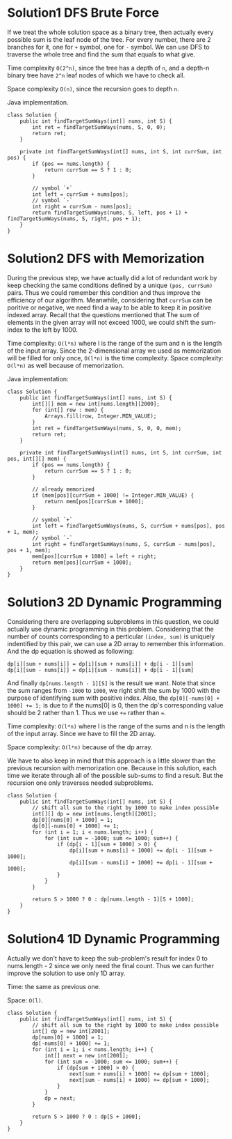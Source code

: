 # Solution1 DFS Brute Force

If we treat the whole solution space as a binary tree, then actually every possible sum is the leaf node of the tree. For every number, there are 2 branches for it, one for `+` symbol, one for `-` symbol. We can use DFS to traverse the whole tree and find the sum that equals to what give. 

Time complexity `O(2^n)`, since the tree has a depth of `n`, and a depth-n binary tree have `2^n` leaf nodes of which we have to check all.   

Space complexity `O(n)`, since the recursion goes to depth `n`. 

Java implementation.

```
class Solution {
    public int findTargetSumWays(int[] nums, int S) {
        int ret = findTargetSumWays(nums, S, 0, 0);
        return ret;
    }
    
    private int findTargetSumWays(int[] nums, int S, int currSum, int pos) {
        if (pos == nums.length) {
            return currSum == S ? 1 : 0;
        }
        
        // symbol `+`
        int left = currSum + nums[pos];
        // symbol `-`
        int right = currSum - nums[pos];
        return findTargetSumWays(nums, S, left, pos + 1) + findTargetSumWays(nums, S, right, pos + 1);
    }
}
```

# Solution2 DFS with Memorization

During the previous step, we have actually did a lot of redundant work by keep checking the same conditions defined by a unique `(pos, currSum)` pairs. Thus we could remember this condition and thus improve the efficiency of our algorithm. Meanwhile, considering that `currSum` can be poritive or negative, we need find a way to be able to keep it in positive indexed array. Recall that the questions mentioned that The sum of elements in the given array will not exceed 1000, we could shift the sum-index to the left by 1000. 

Time complexity: `O(l*n)` where l is the range of the sum and n is the length of the input array. Since the 2-dimensional array we used as memorization will be filled for only once, `O(l*n)` is the time complexity. 
Space complexity: `O(l*n)` as well because of memorization. 

Java implementation:

```
class Solution {
    public int findTargetSumWays(int[] nums, int S) {
        int[][] mem = new int[nums.length][2000];
        for (int[] row : mem) {
            Arrays.fill(row, Integer.MIN_VALUE);
        }
        int ret = findTargetSumWays(nums, S, 0, 0, mem);
        return ret;
    }
    
    private int findTargetSumWays(int[] nums, int S, int currSum, int pos, int[][] mem) {
        if (pos == nums.length) {
            return currSum == S ? 1 : 0;
        }
        
        // already memorized
        if (mem[pos][currSum + 1000] != Integer.MIN_VALUE) {
            return mem[pos][currSum + 1000];
        }
        
        // symbol `+`
        int left = findTargetSumWays(nums, S, currSum + nums[pos], pos + 1, mem);
        // symbol `-`
        int right = findTargetSumWays(nums, S, currSum - nums[pos], pos + 1, mem);
        mem[pos][currSum + 1000] = left + right;
        return mem[pos][currSum + 1000];
    }
}
```

# Solution3 2D Dynamic Programming

Considering there are overlapping subproblems in this question, we could actually use dynamic programming in this problem. Considering that the number of counts corresponding to a perticular `(index, sum)` is uniquely indentified by this pair, we can use a 2D array to remember this information. And the dp equation is showed as following:

```
dp[i][sum + nums[i]] = dp[i][sum + nums[i]] + dp[i - 1][sum]
dp[i][sum - nums[i]] = dp[i][sum - nums[i]] + dp[i - 1][sum]
```

And finally `dp[nums.length - 1][S]` is the result we want. Note that since the sum ranges from `-1000` to `1000`, we right shift the sum by 1000 with the purpose of identifying sum with positive index. Also, the `dp[0][-nums[0] + 1000] += 1;` is due to if the nums[0] is 0, then the dp's corresponding value should be 2 rather than 1. Thus we use `+=` rather than `=`.

Time complexity: `O(l*n)` where l is the range of the sums and n is the length of the input array. Since we have to fill the 2D array.

Space complexity: `O(l*n)` because of the dp array. 

We have to also keep in mind that this approach is a little slower than the previous recursion with memorization one. Because in this solution, each time we iterate through all of the possible sub-sums to find a result. But the recursion one only traverses needed subproblems.

```
class Solution {
    public int findTargetSumWays(int[] nums, int S) {
        // shift all sum to the right by 1000 to make index possible
        int[][] dp = new int[nums.length][2001];
        dp[0][nums[0] + 1000] = 1;
        dp[0][-nums[0] + 1000] += 1;
        for (int i = 1; i < nums.length; i++) {
            for (int sum = -1000; sum <= 1000; sum++) {
                if (dp[i - 1][sum + 1000] > 0) {
                    dp[i][sum + nums[i] + 1000] += dp[i - 1][sum + 1000];
                    dp[i][sum - nums[i] + 1000] += dp[i - 1][sum + 1000];
                }
            }
        }
        
        return S > 1000 ? 0 : dp[nums.length - 1][S + 1000];
    }
}
```

# Solution4 1D Dynamic Programming

Actually we don't have to keep the sub-problem's result for index 0 to nums.length - 2 since we only need the final count. Thus we can further improve the solution to use only 1D array. 

Time: the same as previous one.

Space: `O(l)`.

```
class Solution {
    public int findTargetSumWays(int[] nums, int S) {
        // shift all sum to the right by 1000 to make index possible
        int[] dp = new int[2001];
        dp[nums[0] + 1000] = 1;
        dp[-nums[0] + 1000] += 1;
        for (int i = 1; i < nums.length; i++) {
            int[] next = new int[2001];
            for (int sum = -1000; sum <= 1000; sum++) {
                if (dp[sum + 1000] > 0) {
                    next[sum + nums[i] + 1000] += dp[sum + 1000];
                    next[sum - nums[i] + 1000] += dp[sum + 1000];
                }
            }
            dp = next;
        }
        
        return S > 1000 ? 0 : dp[S + 1000];
    }
}
```
